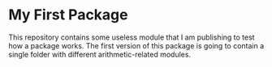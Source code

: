 # My First Package
This repository contains some useless module that I am publishing to test how a package works.
The first version of this package is going to contain a single folder with different arithmetic-related modules.